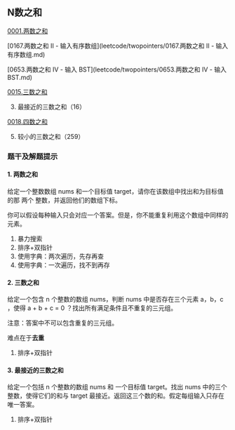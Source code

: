 ## N数之和

[0001.两数之和](leetcode/hashmap/0001.两数之和.md)

[0167.两数之和 II - 输入有序数组](leetcode/twopointers/0167.两数之和 II - 输入有序数组.md)

[0653.两数之和 IV - 输入 BST](leetcode/twopointers/0653.两数之和 IV - 输入 BST.md)

[0015.三数之和](leetcode/twopointers/0015.三数之和.md)

3. 最接近的三数之和（16）

[0018.四数之和](leetcode/twopointers/0018.四数之和.md)

5. 较小的三数之和（259）

### 题干及解题提示

#### 1. 两数之和
给定一个整数数组 nums 和一个目标值 target，请你在该数组中找出和为目标值的那 两个 整数，并返回他们的数组下标。

你可以假设每种输入只会对应一个答案。但是，你不能重复利用这个数组中同样的元素。

1. 暴力搜索
2. 排序+双指针
3. 使用字典：两次遍历，先存再查
4. 使用字典：一次遍历，找不到再存

#### 2. 三数之和
给定一个包含 n 个整数的数组 nums，判断 nums 中是否存在三个元素 a，b，c ，使得 a + b + c = 0 ？找出所有满足条件且不重复的三元组。

注意：答案中不可以包含重复的三元组。

难点在于**去重**

1. 排序+双指针

#### 3. 最接近的三数之和

给定一个包括 n 个整数的数组 nums 和 一个目标值 target。找出 nums 中的三个整数，使得它们的和与 target 最接近。返回这三个数的和。假定每组输入只存在唯一答案。

1. 排序+双指针

